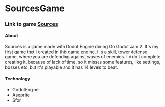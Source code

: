 # SourcesGame
### Link to game [Sources](https://vampusdc.itch.io/sources)
#### About
Sources is a game made with Godot Engine during Go Godot Jam 2. It's my first game that i created in this game engine. It's a skill, tower defense game, where you are defending against waves of enemies. I didn't complete creating it, because of lack of time, so it misses some features, like settings, bosses etc. but it's playable and it has 14 levels to beat.
#### Technology
- GodotEngine
- Aseprite
- Sfxr
